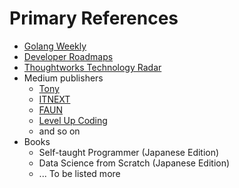 # Primary References

* [Golang Weekly](https://golangweekly.com/)
* [Developer Roadmaps](https://roadmap.sh)
* [Thoughtworks Technology Radar](https://www.thoughtworks.com/radar)
* Medium publishers
  * [Tony](https://medium.com/@tonylixu)
  * [ITNEXT](https://itnext.io/)
  * [FAUN](https://faun.pub/)
  * [Level Up Coding](https://levelup.gitconnected.com/)
  * and so on
* Books
  * Self-taught Programmer (Japanese Edition)
  * Data Science from Scratch (Japanese Edition)
  * ... To be listed more
